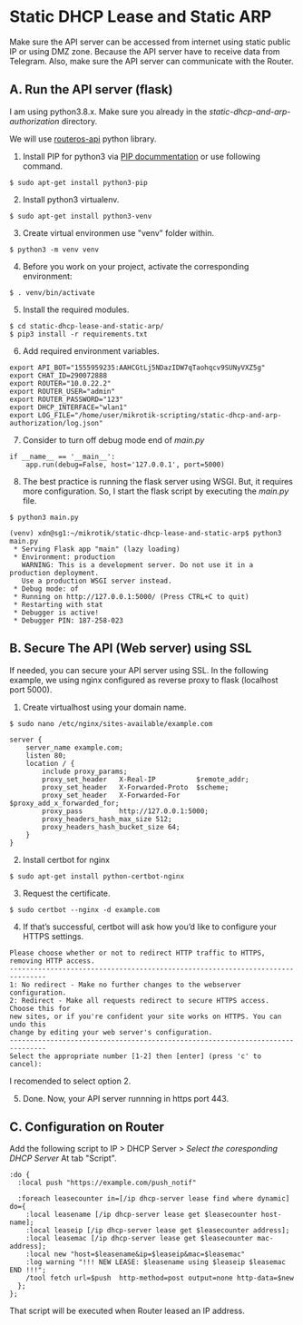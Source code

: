 # Static DHCP Lease and Static ARP

Make sure the API server can be accessed from internet using static public IP or using DMZ zone. Because the API server have to receive data from Telegram.
Also, make sure the API server can communicate with the Router.

## A. Run the API server (flask)

I am using python3.8.x.
Make sure you already in the _static-dhcp-and-arp-authorization_ directory.

We will use [routeros-api](https://pypi.org/project/RouterOS-api/) python library.

1. Install PIP for python3 via [PIP docummentation](https://pip.pypa.io/en/stable/installing/) or use following command.
```
$ sudo apt-get install python3-pip
```

2. Install python3 virtualenv.
```
$ sudo apt-get install python3-venv
```

3. Create virtual environmen use "venv" folder within.
```
$ python3 -m venv venv
```

4. Before you work on your project, activate the corresponding environment:
```
$ . venv/bin/activate
```

5. Install the required modules.
```
$ cd static-dhcp-lease-and-static-arp/
$ pip3 install -r requirements.txt
```

6. Add required environment variables.
```
export API_BOT="1555959235:AAHCGtLj5NDazIDW7qTaohqcv9SUNyVXZ5g"
export CHAT_ID=290072888
export ROUTER="10.0.22.2"
export ROUTER_USER="admin"
export ROUTER_PASSWORD="123"
export DHCP_INTERFACE="wlan1"
export LOG_FILE="/home/user/mikrotik-scripting/static-dhcp-and-arp-authorization/log.json"
```

7. Consider to turn off debug mode end of _main.py_
```
if __name__ == '__main__':
    app.run(debug=False, host='127.0.0.1', port=5000)
```

8. The best practice is running the flask server using WSGI. But, it requires more configuration. So, I start the flask script by executing the _main.py_ file.
```
$ python3 main.py
```
```
(venv) xdn@sg1:~/mikrotik/static-dhcp-lease-and-static-arp$ python3 main.py 
 * Serving Flask app "main" (lazy loading)
 * Environment: production
   WARNING: This is a development server. Do not use it in a production deployment.
   Use a production WSGI server instead.
 * Debug mode: of
 * Running on http://127.0.0.1:5000/ (Press CTRL+C to quit)
 * Restarting with stat
 * Debugger is active!
 * Debugger PIN: 187-258-023

```



## B. Secure The API (Web server) using SSL

If needed, you can secure your API server using SSL.
In the following example, we using nginx configured as reverse proxy to flask (localhost port 5000).


1. Create virtualhost using your domain name.
```
$ sudo nano /etc/nginx/sites-available/example.com
```
```
server {
    server_name example.com;
    listen 80;
    location / {
        include proxy_params;
        proxy_set_header   X-Real-IP          $remote_addr;
        proxy_set_header   X-Forwarded-Proto  $scheme;
        proxy_set_header   X-Forwarded-For    $proxy_add_x_forwarded_for;
        proxy_pass         http://127.0.0.1:5000;
        proxy_headers_hash_max_size 512;
        proxy_headers_hash_bucket_size 64;
    }
}
```

2. Install certbot for nginx
```
$ sudo apt-get install python-certbot-nginx
```

3. Request the certificate.
```
$ sudo certbot --nginx -d example.com
```

4. If that’s successful, certbot will ask how you’d like to configure your HTTPS settings.
```
Please choose whether or not to redirect HTTP traffic to HTTPS, removing HTTP access.
-------------------------------------------------------------------------------
1: No redirect - Make no further changes to the webserver configuration.
2: Redirect - Make all requests redirect to secure HTTPS access. Choose this for
new sites, or if you're confident your site works on HTTPS. You can undo this
change by editing your web server's configuration.
-------------------------------------------------------------------------------
Select the appropriate number [1-2] then [enter] (press 'c' to cancel):
```
I recomended to select option 2.

5. Done. Now, your API server runnning in https port 443.



## C. Configuration on Router

Add the following script to IP > DHCP Server > _Select the coresponding DHCP Server_
At tab "Script".
```
:do {
  :local push "https://example.com/push_notif"

  :foreach leasecounter in=[/ip dhcp-server lease find where dynamic] do={
    :local leasename [/ip dhcp-server lease get $leasecounter host-name];
    :local leaseip [/ip dhcp-server lease get $leasecounter address];
    :local leasemac [/ip dhcp-server lease get $leasecounter mac-address];
    :local new "host=$leasename&ip=$leaseip&mac=$leasemac"
    :log warning "!!! NEW LEASE: $leasename using $leaseip $leasemac END !!!";
    /tool fetch url=$push  http-method=post output=none http-data=$new
  };
};
```
That script will be executed when Router leased an IP address.

